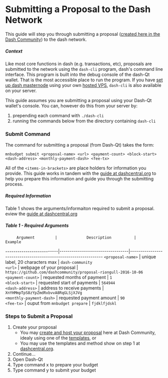 # Submitting a Proposal to the Dash Network

This guide will step you through submitting a proposal ([created here in the Dash Community](https://github.com/dashcommunity/guides/blob/master/create_proposal_from_template.md)) to the dash network.

##### Context
Like most core functions in dash (e.g. transactions, etc), proposals are submitted to the network using the `dash-cli` program, dash's command line interface.  This program is built into the debug console of the dash-Qt wallet.  That is the most accessible place to run the program.  If you have [set up dash masternode](link) using your own [hosted VPS](link), `dash-cli` is also available on your server.  

This guide assumes you are submitting a proposal using your Dash-Qt wallet's console.  You can, however do this from your server by: 
1. prepending each command with `./dash-cli`
2. running the commands below from the directory containing `dash-cli`

### Submit Command
The command for submitting a proposal (from Dash-Qt) takes the form:

`mnbudget submit <proposal-name> <url> <payment-count> <block-start> <dash-address> <monthly-payment-dash> <fee-tx>`

All of the `<items-in-brackets>` are place holders for information you provide.  This guide works in tandem with the [guide at dashcentral.org](https://www.dashcentral.org/budget/create) to help you prepare this information and guide you through the submitting process.

##### Required Information

Table 1 shows the arguments/informaiton required to submit a proposal.  eview the [guide at dashcentral.org](https://www.dashcentral.org/budget/create)

##### Table 1 - Required Arguments

         Argument         |             Description          |                             Example                             
--------------------------|----------------------------------|----------------------------------------------------------------
 `<proposal-name>`        | unique label, 20 characters max  | `dash-community`                                               
 `<url>`                  | webpage of your proposal         | `https://github.com/dashcommunity/proposal-riongull-2016-10-06`
 `<payment-count>`        | requested months of payment      | `1`                                                            
 `<block-start>`          | requested start of payments      | `564944`                                                       
 `<dash-address>`         | address to receive payments      | `XnYHMmpTpS8zYpZmdRxbvvA8RqGLSjXJVg`                           
 `<monthly-payment-dash>` | requested payment amount         | `90`                                                           
 `<fee-tx>`               | ouput from `mnbudget prepare`    | `fjdklfjdskl`

### Steps to Submit a Proposal

1. Create your proposal
    * You may [create and host your proposal](https://github.com/dashcommunity/guides/blob/master/create_proposal_from_template.md) here at Dash Community, idealy using one of the [templates](https://github.com/dashcommunity/proposal-templates), or
    * You may use the templates and method show on step 1 at [dashcentral.org](https://www.dashcentral.org/budget/create).
2. Continue...
8. Open Dash-Qt
9. Type command x to prepare your budget
10. Type command y to submit your budget
